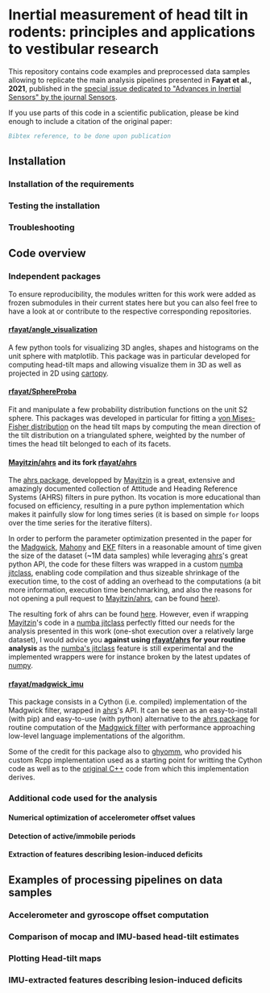 # Inertial measurement of head tilt in rodents: principles and applications to vestibular research

This repository contains code examples and preprocessed data samples allowing to replicate the main analysis pipelines presented in **Fayat et al., 2021**, published in the [special issue dedicated to "Advances in Inertial Sensors" by the journal Sensors](https://www.mdpi.com/journal/sensors/special_issues/iertial_sensors).

If you use parts of this code in a scientific publication, please be kind enough to include a citation of the original paper:

```bibtex
Bibtex reference, to be done upon publication
```
## Installation
### Installation of the requirements

### Testing the installation

### Troubleshooting


## Code overview

### Independent packages
To ensure reproducibility, the modules written for this work were added as frozen submodules in their current states here but you can also feel free to have a look at or contribute to the respective corresponding repositories.

#### [rfayat/angle_visualization](https://github.com/rfayat/angle_visualization)
A few python tools for visualizing 3D angles, shapes and histograms on the unit sphere with matplotlib. This package was in particular developed for computing head-tilt maps and allowing visualize them in 3D as well as projected in 2D using [cartopy](https://scitools.org.uk/cartopy/docs/latest/).

#### [rfayat/SphereProba](https://github.com/rfayat/SphereProba)
Fit and manipulate a few probability distribution functions on the unit S2 sphere. This packages was developed in particular for fitting a [von Mises-Fisher distribution](https://en.wikipedia.org/wiki/Von_Mises-Fisher_distribution) on the head tilt maps by computing the mean direction of the tilt distribution on a triangulated sphere, weighted by the number of times the head tilt belonged to each of its facets.


#### [Mayitzin/ahrs](https://github.com/Mayitzin/ahrs) and its fork [rfayat/ahrs](https://github.com/rfayat/ahrs)
The [ahrs package](https://ahrs.readthedocs.io), developped by [Mayitzin](https://github.com/Mayitzin) is a great, extensive and amazingly documented collection of Attitude and Heading Reference Systems (AHRS) filters in pure python. Its vocation is more educational than focused on efficiency, resulting in a pure python implementation which makes it painfully slow for long times series (it is based on simple `for` loops over the time series for the iterative filters).

In order to perform the parameter optimization presented in the paper for the [Madgwick](https://ahrs.readthedocs.io/en/latest/filters/madgwick.html), [Mahony](https://ahrs.readthedocs.io/en/latest/filters/mahony.html) and [EKF](https://ahrs.readthedocs.io/en/latest/filters/ekf.html) filters in a reasonable amount of time given the size of the dataset (~1M data samples) while leveraging [ahrs](https://ahrs.readthedocs.io)'s great python API, the code for these filters was wrapped in a custom [numba jitclass](https://numba.pydata.org/numba-doc/latest/user/jitclass.html), enabling code compilation and thus sizeable shrinkage of the execution time, to the cost of adding an overhead to the computations (a bit more information,  execution time benchmarking, and also the reasons for not opening a pull request to [Mayitzin/ahrs](https://github.com/Mayitzin/ahrs), can be found [here](https://github.com/Mayitzin/ahrs/discussions/35)).

The resulting fork of ahrs can be found [here](https://github.com/rfayat/ahrs). However, even if wrapping [Mayitzin](https://github.com/Mayitzin)'s code in a  [numba jitclass](https://numba.pydata.org/numba-doc/latest/user/jitclass.html) perfectly fitted our needs for the analysis presented in this work (one-shot execution over a relatively large dataset), I would advice you **against using [rfayat/ahrs](https://github.com/rfayat/ahrs) for your routine analysis** as the [numba's jitclass](https://numba.pydata.org/numba-doc/latest/user/jitclass.html) feature is still experimental and the implemented wrappers were for instance broken by the latest updates of [numpy](https://numba.pydata.org/numba-doc/latest/user/jitclass.html).

#### [rfayat/madgwick_imu](https://github.com/rfayat/madgwick_imu)
This package consists in a Cython (i.e. compiled) implementation of the Madgwick filter, wrapped in [ahrs](https://ahrs.readthedocs.io/en/latest/filters/madgwick.html)'s API. It can be seen as an easy-to-install (with pip) and easy-to-use (with python) alternative to the [ahrs package](https://ahrs.readthedocs.io) for routine computation of the [Madgwick filter](https://ahrs.readthedocs.io/en/latest/filters/madgwick.html) with performance approaching low-level language implementations of the algorithm.


Some of the credit for this package also to [ghyomm](https://github.com/ghyomm), who provided his custom Rcpp implementation used as a starting point for writting the Cython code as well as to the [original C++](https://github.com/xioTechnologies/Fusion) code from which this implementation derives.

### Additional code used for the analysis
#### Numerical optimization of accelerometer offset values
#### Detection of active/immobile periods
#### Extraction of features describing lesion-induced deficits


## Examples of processing pipelines on data samples
### Accelerometer and gyroscope offset computation
### Comparison of mocap and IMU-based head-tilt estimates
### Plotting Head-tilt maps
### IMU-extracted features describing lesion-induced deficits
